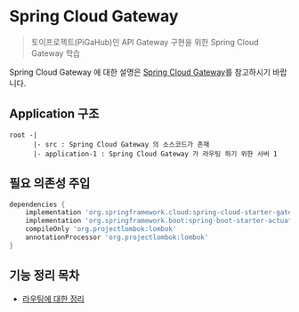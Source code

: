 # Spring Cloud Gateway 

> 토이프로젝트(PiGaHub)인 API Gateway 구현을 위한 Spring Cloud Gateway 학습

Spring Cloud Gateway 에 대한 설명은 [Spring Cloud Gateway](https://spring.io/projects/spring-cloud-gateway)를 참고하시기 바랍니다.

## Application 구조 

```text
root -|
      |- src : Spring Cloud Gateway 의 소스코드가 존재 
      |- application-1 : Spring Cloud Gateway 가 라우팅 하기 위한 서버 1
```
## 필요 의존성 주입

```groovy
dependencies {
    implementation 'org.springframework.cloud:spring-cloud-starter-gateway'
    implementation 'org.springframework.boot:spring-boot-starter-actuator'
    compileOnly 'org.projectlombok:lombok'
    annotationProcessor 'org.projectlombok:lombok'
}
```

## 기능 정리 목차 

- [라우팅에 대한 정리](./summary/routing.md)
